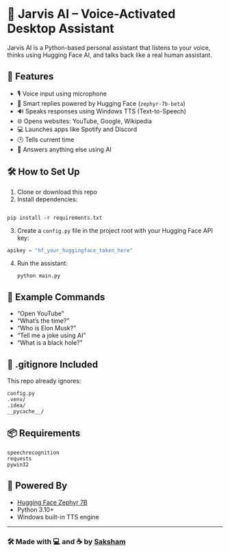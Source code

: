 # 🧠 Jarvis AI – Voice-Activated Desktop Assistant

Jarvis AI is a Python-based personal assistant that listens to your voice, thinks using Hugging Face AI, and talks back like a real human assistant.

## 🚀 Features

- 🎙️ Voice input using microphone
- 🤖 Smart replies powered by Hugging Face (`zephyr-7b-beta`)
- 🔊 Speaks responses using Windows TTS (Text-to-Speech)
- 🌐 Opens websites: YouTube, Google, Wikipedia
- 💻 Launches apps like Spotify and Discord
- 🕒 Tells current time
- 💬 Answers anything else using AI

## 🛠️ How to Set Up

1. Clone or download this repo
2. Install dependencies:
```

pip install -r requirements.txt

````
3. Create a `config.py` file in the project root with your Hugging Face API key:
```python
apikey = "hf_your_huggingface_token_here"
````

4. Run the assistant:

   ```
   python main.py
   ```

## 📝 Example Commands

* “Open YouTube”
* “What’s the time?”
* “Who is Elon Musk?”
* “Tell me a joke using AI”
* “What is a black hole?”

## 🔐 .gitignore Included

This repo already ignores:

```
config.py
.venv/
.idea/
__pycache__/
```

## 📦 Requirements

```
speechrecognition
requests
pywin32
```

## 🤖 Powered By

* [Hugging Face Zephyr 7B](https://huggingface.co/HuggingFaceH4/zephyr-7b-beta)
* Python 3.10+
* Windows built-in TTS engine
---

### 🛠️ Made with 💻 and ☕ by [Saksham](https://github.com/saakshammm)

